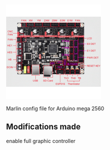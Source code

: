 ![logo](logo.png)

Marlin config file for Arduino mega 2560

Modifications made
-------------
enable full graphic controller
